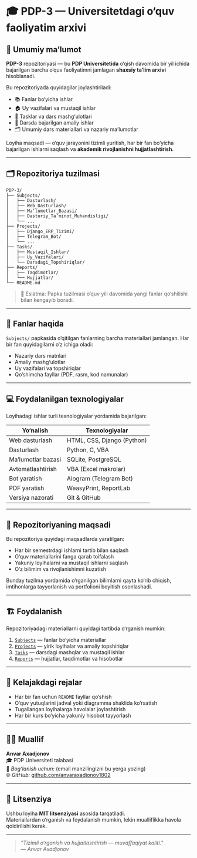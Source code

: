# 🎓 PDP-3 — Universitetdagi o‘quv faoliyatim arxivi

## 📘 Umumiy ma’lumot
**PDP-3** repozitoriyasi — bu **PDP Universitetida** o‘qish davomida bir yil ichida bajarilgan barcha o‘quv faoliyatimni jamlagan **shaxsiy ta’lim arxivi** hisoblanadi.

Bu repozitoriyada quyidagilar joylashtiriladi:
- 📚 Fanlar bo‘yicha ishlar
- 🏠 Uy vazifalari va mustaqil ishlar
- 🧩 Tasklar va dars mashg‘ulotlari
- 🧠 Darsda bajarilgan amaliy ishlar
- 🗂️ Umumiy dars materiallari va nazariy ma’lumotlar

Loyiha maqsadi — o‘quv jarayonini tizimli yuritish, har bir fan bo‘yicha bajarilgan ishlarni saqlash va **akademik rivojlanishni hujjatlashtirish**.

---

## 🗂️ Repozitoriya tuzilmasi

```
PDP-3/
├── Subjects/
│   ├── Dasturlash/
│   ├── Web_Dasturlash/
│   ├── Ma’lumotlar_Bazasi/
│   ├── Dasturiy_Ta’minot_Muhandisligi/
│   └── ...
├── Projects/
│   ├── Django_ERP_Tizimi/
│   ├── Telegram_Bot/
│   └── ...
├── Tasks/
│   ├── Mustaqil_Ishlar/
│   ├── Uy_Vazifalari/
│   └── Darsdagi_Topshiriqlar/
├── Reports/
│   ├── Taqdimotlar/
│   └── Hujjatlar/
└── README.md
```

> 📁 Eslatma: Papka tuzilmasi o‘quv yili davomida yangi fanlar qo‘shilishi bilan kengayib boradi.

---

## 🧠 Fanlar haqida
`Subjects/` papkasida o‘qitilgan fanlarning barcha materiallari jamlangan. Har bir fan quyidagilarni o‘z ichiga oladi:
- Nazariy dars matnlari
- Amaliy mashg‘ulotlar
- Uy vazifalari va topshiriqlar
- Qo‘shimcha fayllar (PDF, rasm, kod namunalar)

---

## 💻 Foydalanilgan texnologiyalar
Loyihadagi ishlar turli texnologiyalar yordamida bajarilgan:

| Yo‘nalish | Texnologiyalar |
|------------|----------------|
| Web dasturlash | HTML, CSS, Django (Python) |
| Dasturlash | Python, C, VBA |
| Ma’lumotlar bazasi | SQLite, PostgreSQL |
| Avtomatlashtirish | VBA (Excel makrolar) |
| Bot yaratish | Aiogram (Telegram Bot) |
| PDF yaratish | WeasyPrint, ReportLab |
| Versiya nazorati | Git & GitHub |

---

## 🚀 Repozitoriyaning maqsadi
Bu repozitoriya quyidagi maqsadlarda yaratilgan:
- Har bir semestrdagi ishlarni tartib bilan saqlash  
- O‘quv materiallarini fanga qarab toifalash  
- Yakuniy loyihalarni va mustaqil ishlarni saqlash  
- O‘z bilimim va rivojlanishimni kuzatish  

Bunday tuzilma yordamida o‘rganilgan bilimlarni qayta ko‘rib chiqish, imtihonlarga tayyorlanish va portfolioni boyitish osonlashadi.

---

## 🏗️ Foydalanish
Repozitoriyadagi materiallarni quyidagi tartibda o‘rganish mumkin:
1. [`Subjects`](./Subjects) — fanlar bo‘yicha materiallar  
2. [`Projects`](./Projects) — yirik loyihalar va amaliy topshiriqlar  
3. [`Tasks`](./Tasks) — darsdagi mashqlar va mustaqil ishlar  
4. [`Reports`](./Reports) — hujjatlar, taqdimotlar va hisobotlar  

---

## 📅 Kelajakdagi rejalar
- Har bir fan uchun `README` fayllar qo‘shish  
- O‘quv yutuqlarini jadval yoki diagramma shaklida ko‘rsatish  
- Tugallangan loyihalarga havolalar joylashtirish  
- Har bir kurs bo‘yicha yakuniy hisobot tayyorlash  

---

## 👨‍🎓 Muallif
**Anvar Axadjonov**  
🎓 PDP Universiteti talabasi  
📧 *Bog‘lanish uchun:* (email manzilingizni bu yerga yozing)  
🌐 *GitHub:* [github.com/anvaraxadjonov1802](https://github.com/anvaraxadjonov1802)

---

## 📜 Litsenziya
Ushbu loyiha **MIT litsenziyasi** asosida tarqatiladi.  
Materiallardan o‘rganish va foydalanish mumkin, lekin mualliflikka havola qoldirilishi kerak.

---

> _"Tizimli o‘rganish va hujjatlashtirish — muvaffaqiyat kaliti."_  
> — *Anvar Axadjonov*
